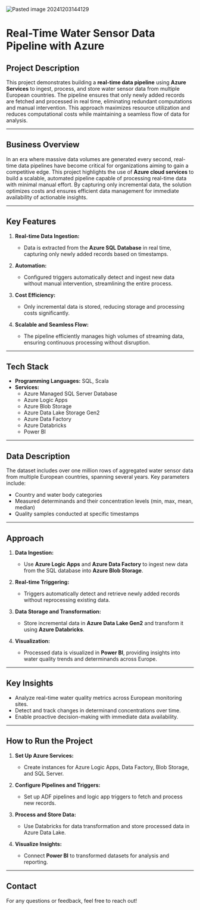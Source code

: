 
![Pasted image 20241203144129](https://github.com/user-attachments/assets/db4bb05f-b31e-4eb4-854c-ccaa3d88b627)


# Real-Time Water Sensor Data Pipeline with Azure

## **Project Description**

This project demonstrates building a **real-time data pipeline** using **Azure Services** to ingest, process, and store water sensor data from multiple European countries. The pipeline ensures that only newly added records are fetched and processed in real time, eliminating redundant computations and manual intervention. This approach maximizes resource utilization and reduces computational costs while maintaining a seamless flow of data for analysis.

---

## **Business Overview**

In an era where massive data volumes are generated every second, real-time data pipelines have become critical for organizations aiming to gain a competitive edge. This project highlights the use of **Azure cloud services** to build a scalable, automated pipeline capable of processing real-time data with minimal manual effort. By capturing only incremental data, the solution optimizes costs and ensures efficient data management for immediate availability of actionable insights.

---

## **Key Features**

1. **Real-time Data Ingestion:**  
   - Data is extracted from the **Azure SQL Database** in real time, capturing only newly added records based on timestamps.

2. **Automation:**  
   - Configured triggers automatically detect and ingest new data without manual intervention, streamlining the entire process.

3. **Cost Efficiency:**  
   - Only incremental data is stored, reducing storage and processing costs significantly.

4. **Scalable and Seamless Flow:**  
   - The pipeline efficiently manages high volumes of streaming data, ensuring continuous processing without disruption.

---

## **Tech Stack**

- **Programming Languages:** SQL, Scala  
- **Services:**  
  - Azure Managed SQL Server Database  
  - Azure Logic Apps  
  - Azure Blob Storage  
  - Azure Data Lake Storage Gen2  
  - Azure Data Factory  
  - Azure Databricks  
  - Power BI  

---

## **Data Description**

The dataset includes over one million rows of aggregated water sensor data from multiple European countries, spanning several years. Key parameters include:  
- Country and water body categories  
- Measured determinands and their concentration levels (min, max, mean, median)  
- Quality samples conducted at specific timestamps  

---

## **Approach**

1. **Data Ingestion:**  
   - Use **Azure Logic Apps** and **Azure Data Factory** to ingest new data from the SQL database into **Azure Blob Storage**.

2. **Real-time Triggering:**  
   - Triggers automatically detect and retrieve newly added records without reprocessing existing data.

3. **Data Storage and Transformation:**  
   - Store incremental data in **Azure Data Lake Gen2** and transform it using **Azure Databricks**.

4. **Visualization:**  
   - Processed data is visualized in **Power BI**, providing insights into water quality trends and determinands across Europe.

---

## **Key Insights**

- Analyze real-time water quality metrics across European monitoring sites.  
- Detect and track changes in determinand concentrations over time.  
- Enable proactive decision-making with immediate data availability.

---

## **How to Run the Project**

1. **Set Up Azure Services:**
   - Create instances for Azure Logic Apps, Data Factory, Blob Storage, and SQL Server.

2. **Configure Pipelines and Triggers:**
   - Set up ADF pipelines and logic app triggers to fetch and process new records.

3. **Process and Store Data:**
   - Use Databricks for data transformation and store processed data in Azure Data Lake.

4. **Visualize Insights:**
   - Connect **Power BI** to transformed datasets for analysis and reporting.

---

## **Contact**

For any questions or feedback, feel free to reach out!
